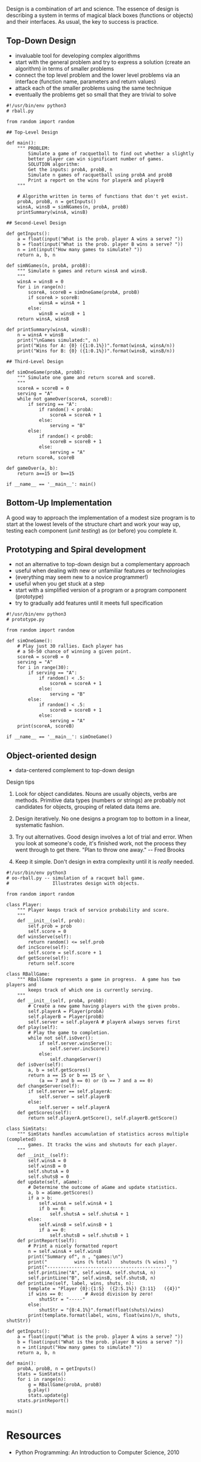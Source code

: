 Design is a combination of art and science. The essence of design is describing a system in terms of magical black boxes (functions or objects) and their interfaces. As usual, the key to success is practice.

## Top-Down Design

* invaluable tool for developing complex algorithms
* start with the general problem and try to express a solution (create an algorithm) in terms of smaller problems
* connect the top level problem and the lower level problems via an interface (function name, parameters and return values)
* attack each of the smaller problems using the same technique
* eventually the problems get so small that they are trivial to solve

```
#!/usr/bin/env python3
# rball.py

from random import random

## Top-Level Design

def main():
    """ PROBLEM:
        Simulate a game of racquetball to find out whether a slightly
        better player can win significant number of games.
        SOLUTION algorithm:
        Get the inputs: probA, probB, n
        Simulate n games of racquetball using probA and probB
        Print a report on the wins for playerA and playerB
    """
    
    # Algorithm written in terms of functions that don't yet exist.
    probA, probB, n = getInputs()
    winsA, winsB = simNGames(n, probA, probB)
    printSummary(winsA, winsB)

## Second-Level Design

def getInputs():
    a = float(input("What is the prob. player A wins a serve? "))
    b = float(input("What is the prob. player B wins a serve? "))
    n = int(input("How many games to simulate? "))
    return a, b, n

def simNGames(n, probA, probB):
    """ Simulate n games and return winsA and winsB.
    """
    winsA = winsB = 0
    for i in range(n):
        scoreA, scoreB = simOneGame(probA, probB)
        if scoreA > scoreB:
            winsA = winsA + 1
        else:
            winsB = winsB + 1
    return winsA, winsB

def printSummary(winsA, winsB):
    n = winsA + winsB
    print("\nGames simulated:", n)
    print("Wins for A: {0} ({1:0.1%})".format(winsA, winsA/n))
    print("Wins for B: {0} ({1:0.1%})".format(winsB, winsB/n))

## Third-Level Design

def simOneGame(probA, probB):
    """ Simulate one game and return scoreA and scoreB.
    """
    scoreA = scoreB = 0
    serving = "A"
    while not gameOver(scoreA, scoreB):
        if serving == "A":
            if random() < probA:
                scoreA = scoreA + 1
            else:
                serving = "B"
        else:
            if random() < probB:
                scoreB = scoreB + 1
            else:
                serving = "A"
    return scoreA, scoreB

def gameOver(a, b):
    return a==15 or b==15

if __name__ == '__main__': main()
```

## Bottom-Up Implementation

A good way to approach the implementation of a modest size program is to start at the lowest levels of the structure chart and work your way up, testing each component (*unit testing*) as (or before) you complete it. 

## Prototyping and Spiral development

* not an alternative to top-down design but a complementary approach
* useful when dealing with new or unfamiliar features or technologies 
* (everything may seem new to a novice programmer!)
* useful when you get stuck at a step
* start with a simplified version of a program or a program component (prototype)
* try to gradually add features until it meets full specification

```
#!/usr/bin/env python3
# prototype.py

from random import random

def simOneGame():
    # Play just 30 rallies. Each player has
    # a 50-50 chance of winning a given point.
    scoreA = scoreB = 0
    serving = "A"
    for i in range(30):
        if serving == "A":
            if random() < .5:
                scoreA = scoreA + 1
            else:
                serving = "B"
        else:
            if random() < .5:
                scoreB = scoreB + 1
            else:
                serving = "A"
    print(scoreA, scoreB)

if __name__ == '__main__': simOneGame()
```

## Object-oriented design

* data-centered complement to top-down design

Design tips

1. Look for object candidates. Nouns are usually objects, verbs are methods. Primitive data types (numbers or strings) are probably not candidates for objects, grouping of related data items are.

2. Design iteratively. No one designs a program top to bottom in a linear, systematic fashion.

3. Try out alternatives. Good design involves a lot of trial and error. When you look at someone's code, it's finished work, not the process they went through to get there. "Plan to throw one away." -- Fred Brooks

4. Keep it simple. Don't design in extra complexity until it is *really* needed.

```
#!/usr/bin/env python3
# oo-rball.py -- simulation of a racquet ball game.
#                Illustrates design with objects.

from random import random

class Player:
    """ Player keeps track of service probability and score.
    """
    def __init__(self, prob):
        self.prob = prob
        self.score = 0
    def winsServe(self):
        return random() <= self.prob
    def incScore(self):
        self.score = self.score + 1
    def getScore(self):
        return self.score

class RBallGame:
    """ RBallGame represents a game in progress.  A game has two players and
        keeps track of which one is currently serving.
    """
    def __init__(self, probA, probB):
        # Create a new game having players with the given probs.
        self.playerA = Player(probA)
        self.playerB = Player(probB)
        self.server = self.playerA # playerA always serves first
    def play(self):
        # Play the game to completion.
        while not self.isOver():
            if self.server.winsServe():
                self.server.incScore()
            else:
                self.changeServer()
    def isOver(self):
        a, b = self.getScores()
        return a == 15 or b == 15 or \
            (a == 7 and b == 0) or (b == 7 and a == 0)
    def changeServer(self):
        if self.server == self.playerA:
            self.server = self.playerB
        else:
            self.server = self.playerA
    def getScores(self):
        return self.playerA.getScore(), self.playerB.getScore()

class SimStats:
    """ SimStats handles accumulation of statistics across multiple (completed)
        games. It tracks the wins and shutouts for each player.
    """
    def __init__(self):
        self.winsA = 0
        self.winsB = 0
        self.shutsA = 0
        self.shutsB = 0
    def update(self, aGame):
        # Determine the outcome of aGame and update statistics.
        a, b = aGame.getScores()
        if a > b:
            self.winsA = self.winsA + 1
            if b == 0:
                self.shutsA = self.shutsA + 1
        else:
            self.winsB = self.winsB + 1
            if a == 0:
                self.shutsB = self.shutsB + 1
    def printReport(self):
        # Print a nicely formatted report
        n = self.winsA + self.winsB
        print("Summary of", n , "games:\n")
        print("          wins (% total)   shutouts (% wins)  ")
        print("--------------------------------------------")
        self.printLine("A", self.winsA, self.shutsA, n)
        self.printLine("B", self.winsB, self.shutsB, n)
    def printLine(self, label, wins, shuts, n):
        template = "Player {0}:{1:5}  ({2:5.1%}) {3:11}   ({4})"
        if wins == 0:        # Avoid division by zero!
            shutStr = "-----"
        else:
            shutStr = "{0:4.1%}".format(float(shuts)/wins)
        print(template.format(label, wins, float(wins)/n, shuts, shutStr)) 

def getInputs():
    a = float(input("What is the prob. player A wins a serve? "))
    b = float(input("What is the prob. player B wins a serve? "))
    n = int(input("How many games to simulate? "))
    return a, b, n

def main():
    probA, probB, n = getInputs()
    stats = SimStats()
    for i in range(n):
        g = RBallGame(probA, probB)
        g.play()
        stats.update(g)
    stats.printReport()

main()
```

# Resources

* Python Programming: An Introduction to Computer Science, 2010
